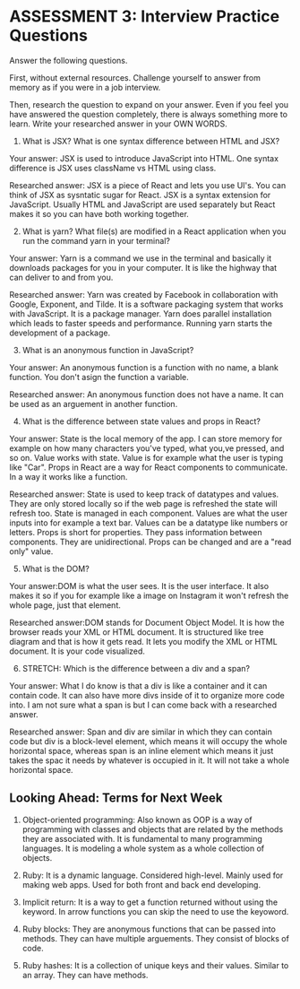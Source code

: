 # ASSESSMENT 3: Interview Practice Questions

Answer the following questions.

First, without external resources. Challenge yourself to answer from memory as if you were in a job interview.

Then, research the question to expand on your answer. Even if you feel you have answered the question completely, there is always something more to learn. Write your researched answer in your OWN WORDS.

1. What is JSX? What is one syntax difference between HTML and JSX?

Your answer: JSX is used to introduce JavaScript into HTML. One syntax difference is JSX uses className vs HTML using class. 

Researched answer: JSX is a piece of React and lets you use UI's. You can think of JSX as sysntatic sugar for React. JSX is a syntax extension for JavaScript. Usually HTML and JavaScript are used separately but React makes it so you can have both working together. 

2. What is yarn? What file(s) are modified in a React application when you run the command yarn in your terminal?

Your answer: Yarn is a command we use in the terminal and basically it downloads packages for you in your computer. It is like the highway that can deliver to and from you.

Researched answer: Yarn was created by Facebook in collaboration with Google, Exponent, and Tilde. It is a software packaging system that works with JavaScript. It is a package manager. Yarn does parallel installation which leads to faster speeds and performance. Running yarn starts the development of a package. 

3. What is an anonymous function in JavaScript?

Your answer: An anonymous function is a function with no name, a blank function. You don't asign the function a variable. 

Researched answer: An anonymous function does not have a name. It can be used as an arguement in another function. 

4. What is the difference between state values and props in React?

Your answer: State is the local memory of the app. I can store memory for example on how many characters you've typed, what you,ve pressed, and so on. Value works with state. Value is for example what the user is typing like "Car". Props in React are a way for React components to communicate. In a way it works like a function.

Researched answer: State is used to keep track of datatypes and values. They are only stored locally so if the web page is refreshed the state will refresh too. State is managed in each component. Values are what the user inputs into for example a text bar. Values can be a datatype like numbers or letters. Props is short for properties. They pass information between components. They are unidirectional. Props can be changed and are a "read only" value. 

5. What is the DOM?

Your answer:DOM is what the user sees. It is the user interface. It also makes it so if you for example like a image on Instagram it won't refresh the whole page, just that element.

Researched answer:DOM stands for Document Object Model. It is how the browser reads your XML or HTML document. It is structured like tree diagram and that is how it gets read. It lets you modify the XML or HTML document. It is your code visualized. 

6. STRETCH: Which is the difference between a div and a span?

Your answer: What I do know is that a div is like a container and it can contain code. It can also have more divs inside of it to organize more code into. I am not sure what a span is but I can come back with a researched answer. 

Researched answer: Span and div are similar in which they can contain code but div is a block-level element, which means it will occupy the whole horizontal space, whereas span is an inline element which means it just takes the spac it needs by whatever is occupied in it. It will not take a whole horizontal space. 

## Looking Ahead: Terms for Next Week

1. Object-oriented programming: Also known as OOP is a way of programming with classes and objects that are related by the methods they are associated with. It is fundamental to many programming languages. It is modeling a whole system as a whole collection of objects. 

2. Ruby: It is a dynamic language. Considered high-level. Mainly used for making web apps. Used for both front and back end developing. 

3. Implicit return: It is a way to get a function returned without using the keyword. In arrow functions you can skip the need to use the keyoword.

4. Ruby blocks: They are anonymous functions that can be passed into methods. They can have multiple arguements. They consist of blocks of code. 

5. Ruby hashes: It is a collection of unique keys and their values. Similar to an array. They can have methods. 
